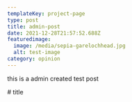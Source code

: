 ```yaml
---
templateKey: project-page
type: post
title: admin-post
date: 2021-12-28T21:57:52.688Z
featuredimage:
  image: /media/sepia-garelochhead.jpg
  alt: test-image
category: opinion
---
```

this is a admin created test post



\# title